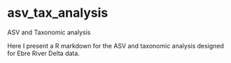 # asv_tax_analysis
ASV and Taxonomic analysis

Here I present a R markdown for the ASV and taxonomic analysis designed for Ebre River Delta data.
